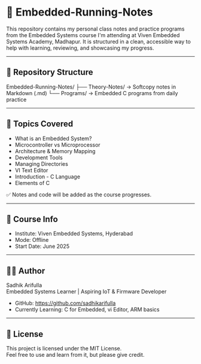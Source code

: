 # 📘 Embedded-Running-Notes

This repository contains my personal class notes and practice programs from the Embedded Systems course I'm attending at Viven Embedded Systems Academy, Madhapur. It is structured in a clean, accessible way to help with learning, reviewing, and showcasing my progress.

---

## 📂 Repository Structure

Embedded-Running-Notes/
├── Theory-Notes/    → Softcopy notes in Markdown (.md)
└── Programs/        → Embedded C programs from daily practice

---

## 📝 Topics Covered

- What is an Embedded System?
- Microcontroller vs Microprocessor
- Architecture & Memory Mapping
- Development Tools
- Managing Directories
- VI Text Editor
- Introduction - C Language
- Elements of C

✅ Notes and code will be added as the course progresses.

---

## 📅 Course Info

- Institute: Viven Embedded Systems, Hyderabad  
- Mode: Offline   
- Start Date: June 2025

---

## 👨‍💻 Author

Sadhik Arifulla  
Embedded Systems Learner | Aspiring IoT & Firmware Developer

- GitHub: https://github.com/sadhikarifulla
- Currently Learning: C for Embedded, vi Editor, ARM basics

---

## 🧾 License

This project is licensed under the MIT License.  
Feel free to use and learn from it, but please give credit.
